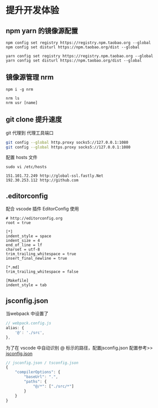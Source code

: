 # 提升开发体验



## npm yarn 的镜像源配置

```shell
npm config set registry https://registry.npm.taobao.org --global
npm config set disturl https://npm.taobao.org/dist --global

yarn config set registry https://registry.npm.taobao.org --global
yarn config set disturl https://npm.taobao.org/dist --global
```



## 镜像源管理 nrm

```shell
npm i -g nrm

nrm ls
nrm usr [name]
```



## git clone 提升速度

git 代理到 代理工具端口

```bash
git config --global http.proxy socks5://127.0.0.1:1080
git config --global https.proxy socks5://127.0.0.1:1080
```

配置 hosts 文件

```shell
sudo vi /etc/hosts
```

```shell
151.101.72.249 http://global-ssl.fastly.Net
192.30.253.112 http://github.com
```



## .editorconfig

配合 vscode 插件 EditorConfig 使用

```
# http://editorconfig.org
root = true

[*]
indent_style = space
indent_size = 4
end_of_line = lf
charset = utf-8
trim_trailing_whitespace = true
insert_final_newline = true

[*.md]
trim_trailing_whitespace = false

[Makefile]
indent_style = tab
```



## jsconfig.json

当webpack 中设置了

```javascript
// webpack.config.js
alias: {
	'@': './src',
},
```

为了在 vscode 中自动识别 @ 标示的路径，配置jsconfig.json 配置参考>> [jsconfig.json](https://code.visualstudio.com/docs/languages/jsconfig)

```javascript
// jsconfig.json / tsconfig.json
{
    "compilerOptions": {
        "baseUrl": ".",
        "paths": {
            "@/*": ["./src/*"]
        }
    }
}
```


